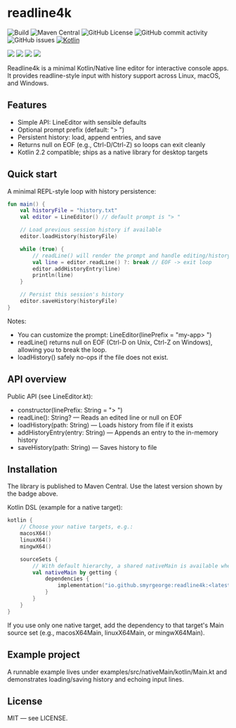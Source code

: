 # readline4k

![Build](https://github.com/smyrgeorge/readline4k/actions/workflows/ci.yml/badge.svg)
![Maven Central](https://img.shields.io/maven-central/v/io.github.smyrgeorge/readline4k)
![GitHub License](https://img.shields.io/github/license/smyrgeorge/readline4k)
![GitHub commit activity](https://img.shields.io/github/commit-activity/w/smyrgeorge/readline4k)
![GitHub issues](https://img.shields.io/github/issues/smyrgeorge/readline4k)
[![Kotlin](https://img.shields.io/badge/kotlin-2.2.10-blue.svg?logo=kotlin)](http://kotlinlang.org)

![](https://img.shields.io/static/v1?label=&message=Platforms&color=grey)
![](https://img.shields.io/static/v1?label=&message=Linux&color=blue)
![](https://img.shields.io/static/v1?label=&message=macOS&color=blue)
![](https://img.shields.io/static/v1?label=&message=Windows&color=blue)

Readline4k is a minimal Kotlin/Native line editor for interactive console apps. It provides readline-style input with
history support across Linux, macOS, and Windows.

## Features

- Simple API: LineEditor with sensible defaults
- Optional prompt prefix (default: "> ")
- Persistent history: load, append entries, and save
- Returns null on EOF (e.g., Ctrl-D/Ctrl-Z) so loops can exit cleanly
- Kotlin 2.2 compatible; ships as a native library for desktop targets

## Quick start

A minimal REPL-style loop with history persistence:

```kotlin
fun main() {
    val historyFile = "history.txt"
    val editor = LineEditor() // default prompt is "> "

    // Load previous session history if available
    editor.loadHistory(historyFile)

    while (true) {
        // readLine() will render the prompt and handle editing/history keys
        val line = editor.readLine() ?: break // EOF -> exit loop
        editor.addHistoryEntry(line)
        println(line)
    }

    // Persist this session's history
    editor.saveHistory(historyFile)
}
```

Notes:

- You can customize the prompt: LineEditor(linePrefix = "my-app> ")
- readLine() returns null on EOF (Ctrl-D on Unix, Ctrl-Z on Windows), allowing you to break the loop.
- loadHistory() safely no-ops if the file does not exist.

## API overview

Public API (see LineEditor.kt):

- constructor(linePrefix: String = "> ")
- readLine(): String? — Reads an edited line or null on EOF
- loadHistory(path: String) — Loads history from file if it exists
- addHistoryEntry(entry: String) — Appends an entry to the in-memory history
- saveHistory(path: String) — Saves history to file

## Installation

The library is published to Maven Central.
Use the latest version shown by the badge above.

Kotlin DSL (example for a native target):

```kotlin
kotlin {
    // Choose your native targets, e.g.:
    macosX64()
    linuxX64()
    mingwX64()

    sourceSets {
        // With default hierarchy, a shared nativeMain is available when you have multiple native targets
        val nativeMain by getting {
            dependencies {
                implementation("io.github.smyrgeorge:readline4k:<latest>")
            }
        }
    }
}
```

If you use only one native target, add the dependency to that target's Main source set (e.g., macosX64Main,
linuxX64Main, or mingwX64Main).

## Example project

A runnable example lives under examples/src/nativeMain/kotlin/Main.kt and demonstrates loading/saving history and
echoing input lines.

## License

MIT — see LICENSE.

